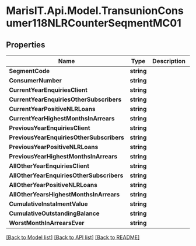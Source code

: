
# MarisIT.Api.Model.TransunionConsumer118NLRCounterSeqmentMC01

## Properties

Name | Type | Description | Notes
------------ | ------------- | ------------- | -------------
**SegmentCode** | **string** |  | [optional] 
**ConsumerNumber** | **string** |  | [optional] 
**CurrentYearEnquiriesClient** | **string** |  | [optional] 
**CurrentYearEnquiriesOtherSubscribers** | **string** |  | [optional] 
**CurrentYearPositiveNLRLoans** | **string** |  | [optional] 
**CurrentYearHighestMonthsInArrears** | **string** |  | [optional] 
**PreviousYearEnquiriesClient** | **string** |  | [optional] 
**PreviousYearEnquiriesOtherSubscribers** | **string** |  | [optional] 
**PreviousYearPositiveNLRLoans** | **string** |  | [optional] 
**PreviousYearHighestMonthsInArrears** | **string** |  | [optional] 
**AllOtherYearEnquiriesClient** | **string** |  | [optional] 
**AllOtherYearEnquiriesOtherSubscribers** | **string** |  | [optional] 
**AllOtherYearPositiveNLRLoans** | **string** |  | [optional] 
**AllOtherYearsHighestMonthsInArrears** | **string** |  | [optional] 
**CumulativeInstalmentValue** | **string** |  | [optional] 
**CumulativeOutstandingBalance** | **string** |  | [optional] 
**WorstMonthInArrearsEver** | **string** |  | [optional] 

[[Back to Model list]](../README.md#documentation-for-models)
[[Back to API list]](../README.md#documentation-for-api-endpoints)
[[Back to README]](../README.md)


